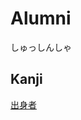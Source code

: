 # Alumni
しゅっしんしゃ

## Kanji
[出](../Kanji/kanji-dict/出.md)[身](../Kanji/kanji-dict/身.md)[者](../Kanji/kanji-dict/者.md)